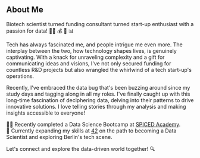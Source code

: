 ## About Me

Biotech scientist turned funding consultant turned start-up enthusiast with a passion for data! 👨‍🔬 💰 🚀 📊

Tech has always fascinated me, and people intrigue me even more. The interplay between the two, how technology shapes lives, is genuinely captivating. With a knack for unraveling complexity and a gift for communicating ideas and visions, I've not only secured funding for countless R&D projects but also wrangled the whirlwind of a tech start-up's operations.

Recently, I've embraced the data bug that's been buzzing around since my study days and tagging along in all my roles. I've finally caught up with this long-time fascination of deciphering data, delving into their patterns to drive innovative solutions. I love telling stories through my analysis and making insights accessible to everyone!

👨‍💻 Recently completed a Data Science Bootcamp at [SPICED Academy](https://www.spiced-academy.com/en).  
🌟 Currently expanding my skills at [42](https://42berlin.de/) on the path to becoming a Data Scientist and exploring Berlin's tech scene.

Let's connect and explore the data-driven world together! 🔍
